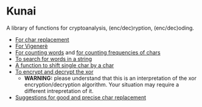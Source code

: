 # Kunai
 A library of functions for cryptoanalysis, (enc/dec)ryption, (enc/dec)oding.

- [For char replacement](./char_replacer.py)
- [For Vigenerè](./ciphers.py)
- [For counting words](./count_words.py) and [for counting frequencies of chars](./frequency_counter.py)
- [To search for words in a string](./search_words.py)
- [A function to shift single char by a char](./shifting_by_key.py)
- [To encrypt and decrypt the xor](./xor_enc_dec.py)
    - **WARNING:** please understand that this is an interpretation of the xor encryption/decryption algorithm. Your situation may require a different intrepretation of it.
- [Suggestions for good and precise char replacement](./suggestions.md)